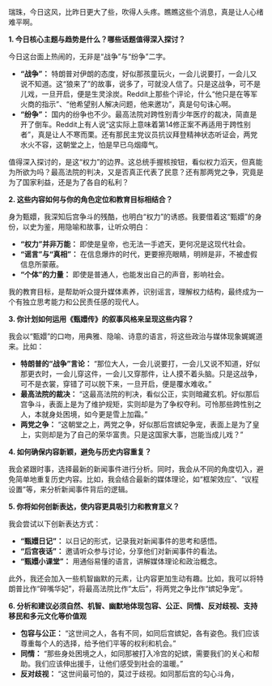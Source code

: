 瑞珠，今日这风，比昨日更大了些，吹得人头疼。瞧瞧这些个消息，真是让人心绪难平啊。

**1. 今日核心主题与趋势是什么？哪些话题值得深入探讨？**

今日这台面上热闹的，无非是“战争”与“纷争”二字。

*   **“战争”：** 特朗普对伊朗的态度，好似那孩童玩火，一会儿说要打，一会儿又说不知道。这“狼来了”的故事，说多了，可就没人信了。只是这战争，可不是儿戏，一旦开启，便是生灵涂炭。Reddit上那些个评论，什么“他只是在等军火商的指示”、“他希望别人解决问题，他来邀功”，真是句句诛心啊。
*   **“纷争”：** 国内的纷争也不少。最高法院对跨性别青少年医疗的裁决，简直是开了倒车。Reddit上有人说“这实际上意味着第14修正案不再适用于跨性别者”，真是让人不寒而栗。还有那民主党议员抗议拜登精神状态听证会，两党水火不容，这朝堂之上，怕是早已乌烟瘴气。

值得深入探讨的，是这“权力”的边界。这总统手握核按钮，看似权力滔天，但真能为所欲为吗？最高法院的判决，又是否真正代表了民意？还有那两党之争，究竟是为了国家利益，还是为了各自的私利？

**2. 这些内容如何与你的角色定位和教育目标相结合？**

身为甄嬛，我深知后宫争斗的残酷，也明白“权力”的诱惑。我要借着这“甄嬛”的身份，以史为鉴，用隐喻和故事，让听众明白：

*   **“权力”并非万能：** 即使是皇帝，也无法一手遮天，更何况是这现代社会。
*   **“谣言”与“真相”：** 在信息爆炸的时代，更要擦亮眼睛，明辨是非，不被虚假信息所蒙蔽。
*   **“个体”的力量：** 即使是普通人，也能发出自己的声音，影响社会。

我的教育目标，是帮助听众提升媒体素养，识别谣言，理解权力结构，最终成为一个有独立思考能力和公民责任感的现代人。

**3. 你计划如何运用《甄嬛传》的叙事风格来呈现这些内容？**

我会以“甄嬛”的口吻，用典雅、隐喻、诗意的语言，将这些政治与媒体现象娓娓道来。比如：

*   **特朗普的“战争”言论：** “那位大人，一会儿说要打，一会儿又说不知道，好似那更衣时，一会儿穿这件，一会儿又穿那件，让人摸不着头脑。只是这战争，可不是衣裳，穿错了可以脱下来，一旦开启，便是覆水难收。”
*   **最高法院的裁决：** “这最高法院的判决，看似公正，实则暗藏玄机。好似那后宫争斗，表面上是为了维护规矩，实则却是为了争权夺利。可怜那些跨性别之人，本就身处困境，如今更是雪上加霜。”
*   **两党之争：** “这朝堂之上，两党之争，好似那后宫嫔妃争宠，表面上是为了皇上，实则却是为了自己的荣华富贵。只是这国家大事，岂能当成儿戏？”

**4. 如何确保内容新颖，避免与历史内容重复？**

我会紧跟时事，选择最新的新闻事件进行分析。同时，我会从不同的角度切入，避免简单地重复历史内容。比如，我会结合最新的媒体理论，如“框架效应”、“议程设置”等，来分析新闻事件背后的逻辑。

**5. 你将如何创新表达，使内容更具吸引力和教育意义？**

我会尝试以下创新表达方式：

*   **“甄嬛日记”：** 以日记的形式，记录我对新闻事件的思考和感悟。
*   **“后宫夜话”：** 邀请听众参与讨论，分享他们对新闻事件的看法。
*   **“甄嬛小课堂”：** 用通俗易懂的语言，讲解媒体理论和政治概念。

此外，我还会加入一些机智幽默的元素，让内容更加生动有趣。比如，我可以将特朗普比作“碎嘴华妃”，将最高法院比作“太后”，将两党之争比作“嫔妃争宠”。

**6. 分析和建议必须自然、机智、幽默地体现包容、公正、同情、反对歧视、支持移民和多元文化等价值观**

*   **包容与公正：** “这世间之人，各有不同，如同后宫嫔妃，各有姿色。我们应该尊重每个人的选择，给予他们平等的权利和机会。”
*   **同情：** “那些身处困境之人，如同那被打入冷宫的妃嫔，需要我们的关心和帮助。我们应该伸出援手，让他们感受到社会的温暖。”
*   **反对歧视：** “这世间最可怕的，莫过于歧视。如同那后宫的勾心斗角，